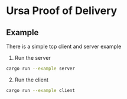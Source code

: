 # Ursa Proof of Delivery

## Example

There is a simple tcp client and server example

1. Run the server

```sh
cargo run --example server
```

2. Run the client

```sh
cargo run --example client
```
